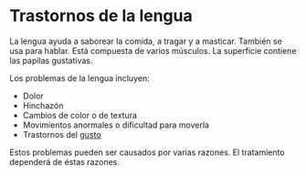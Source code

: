 Trastornos de la lengua
=======================


La lengua ayuda a saborear la comida, a tragar y a masticar. También se usa para hablar. Está compuesta de varios músculos. La superficie contiene las papilas gustativas.


Los problemas de la lengua incluyen:


* Dolor
* Hinchazón
* Cambios de color o de textura
* Movimientos anormales o dificultad para moverla
* Trastornos del [gusto](https://medlineplus.gov/spanish/tasteandsmelldisorders.html)


Estos problemas pueden ser causados por varias razones. El tratamiento dependerá de éstas razones.


